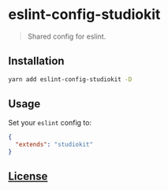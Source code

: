 # eslint-config-studiokit

> Shared config for eslint.

## Installation

```bash
yarn add eslint-config-studiokit -D
```

## Usage

Set your `eslint` config to:

```json
{
  "extends": "studiokit"
}
```

## [License](LICENSE)
